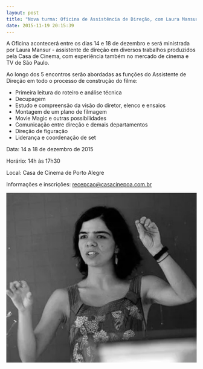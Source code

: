 ```yaml
---
layout: post
title: "Nova turma: Oficina de Assistência de Direção, com Laura Mansur"
date: 2015-11-19 20:15:39
---
```

A Oficina acontecerá entre os dias 14 e 18 de dezembro e será ministrada por Laura Mansur - assistente de direção em diversos trabalhos produzidos pela Casa de Cinema, com experiência também no mercado de cinema e TV de São Paulo.

Ao longo dos 5 encontros serão abordadas as funções do Assistente de Direção em todo o processo de construção do filme:

* Primeira leitura do roteiro e análise técnica
* Decupagem
* Estudo e compreensão da visão do diretor, elenco e ensaios
* Montagem de um plano de filmagem
* Movie Magic e outras possibilidades
* Comunicação entre direção e demais departamentos
* Direção de figuração
* Liderança e coordenação de set

Data: 14 a 18 de dezembro de 2015

Horário: 14h às 17h30

Local: Casa de Cinema de Porto Alegre

Informações e inscrições: recepcao@casacinepoa.com.br

![](/uploads/laura-mansur.jpg)